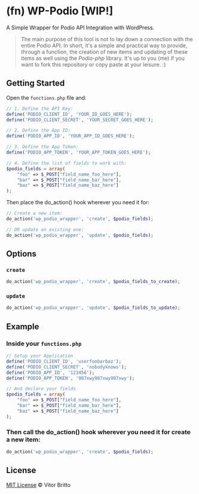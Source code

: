 # (fn) WP-Podio [WIP!]

A Simple Wrapper for Podio API Integration with WordPress.

> The main purpose of this tool is not to lay down a connection with the entire Podio API. In short, it's a simple and practical way to provide, through a function, the creation of new items and updating of these items as well using the _Podio-php_ library.
> It's up to you (me) if you want to fork this repository or copy paste at your leisure. :)


## Getting Started

Open the `functions.php` file and:

```php
// 1. Define the API Key:
define('PODIO_CLIENT_ID', 'YOUR_ID_GOES_HERE');
define('PODIO_CLIENT_SECRET', 'YOUR_SECRET_GOES_HERE');

// 2. Define the App ID:
define('PODIO_APP_ID', 'YOUR_APP_ID_GOES_HERE');

// 3. Define the App Token:
define('PODIO_APP_TOKEN', 'YOUR_APP_TOKEN_GOES_HERE');

// 4. Define the list of fields to work with:
$podio_fields = array(
    "foo" => $_POST["field_name_foo_here"],
    "bar" => $_POST["field_name_bar_here"],
    "baz" => $_POST["field_name_baz_here"]
);
```

Then place the do_action() hook wherever you need it for:

```php
// Create a new item:
do_action('wp_podio_wrapper', 'create', $podio_fields);

// OR update an existing one:
do_action('wp_podio_wrapper', 'update', $podio_fields);
```

## Options

### `create`

```php
do_action('wp_podio_wrapper', 'create', $podio_fields_to_create);
```

### `update`

```php
do_action('wp_podio_wrapper', 'update', $podio_fields_to_update);
```


## Example

### Inside your `functions.php`

```php
// Setup your Application
define('PODIO_CLIENT_ID', 'userfoobarbaz');
define('PODIO_CLIENT_SECRET', 'nobodyknows');
define('PODIO_APP_ID', '123456');
define('PODIO_APP_TOKEN', '987xwy987xwy987xwy');

// And declare your fields
$podio_fields = array(
    "foo" => $_POST["field_name_foo_here"],
    "bar" => $_POST["field_name_bar_here"],
    "baz" => $_POST["field_name_baz_here"]
);
```

### Then call the do_action() hook wherever you need it for create a new item:

```php
do_action('wp_podio_wrapper', 'create', $podio_fields);
```


## License

[MIT License](http://vitorbritto.mit-license.org/) © Vitor Britto
